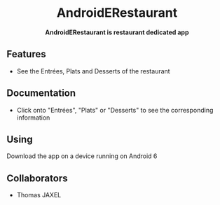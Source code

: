 <div align="center">
  <h1>AndroidERestaurant</h1>
  <p>
    <strong>AndroidERestaurant is restaurant dedicated app</strong>
  </p>
</div>

## Features

- See the Entrées, Plats and Desserts of the restaurant


## Documentation

- Click onto "Entrées", "Plats" or "Desserts" to see the corresponding information


## Using

Download the app on a device running on Android 6

## Collaborators

- Thomas JAXEL
